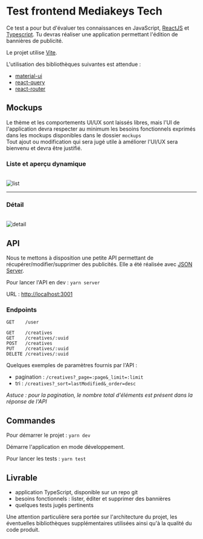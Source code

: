 # Test frontend Mediakeys Tech

Ce test a pour but d'évaluer tes connaissances en JavaScript, [ReactJS](https://reactjs.org/)
et [Typescript](https://github.com/microsoft/TypeScript). Tu devras réaliser une application permettant l'édition de
bannières de publicité.

Le projet utilise [Vite](https://vitejs.dev/).

L'utilisation des bibliothèques suivantes est attendue :

- [material-ui](https://github.com/mui-org/material-ui)
- [react-query](https://github.com/TanStack/query)
- [react-router](https://github.com/remix-run/react-router)

## Mockups

Le thème et les comportements UI/UX sont laissés libres, mais l'UI de l'application devra respecter au minimum les
besoins fonctionnels exprimés dans les mockups disponibles dans le dossier `mockups`\
Tout ajout ou modification qui sera jugé utile à améliorer l'UI/UX sera bienvenu et devra être justifié.

### Liste et aperçu dynamique

\
![list](mockups/list.png)

---

### Détail

\
![detail](mockups/detail.png)

## API

Nous te mettons à disposition une petite API permettant de récupérer/modifier/supprimer des publicités. Elle a été
réalisée avec [JSON Server](https://github.com/typicode/json-server).

Pour lancer l'API en dev : `yarn server`

URL : [http://localhost:3001](http://localhost:3001)

### Endpoints

```
GET    /user

GET    /creatives
GET    /creatives/:uuid
POST   /creatives
PUT    /creatives/:uuid
DELETE /creatives/:uuid
```

Quelques exemples de paramètres fournis par l'API :

- pagination : `/creatives?_page=:page&_limit=:limit`
- tri : `/creatives?_sort=lastModified&_order=desc`

*Astuce : pour la pagination, le nombre total d'éléments est présent dans la réponse de l'API*

## Commandes

Pour démarrer le projet : `yarn dev`

Démarre l'application en mode développement.

Pour lancer les tests : `yarn test`

## Livrable

- application TypeScript, disponible sur un repo git
- besoins fonctionnels : lister, éditer et supprimer des bannières
- quelques tests jugés pertinents

Une attention particulière sera portée sur l'architecture du projet, les éventuelles bibliothèques supplémentaires
utilisées ainsi qu'à la qualité du code produit.
